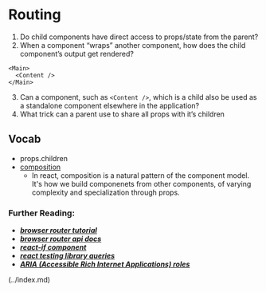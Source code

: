# Routing

1. Do child components have direct access to props/state from the parent?
1. When a component “wraps” another component, how does the child component’s output get rendered?

```
<Main>
  <Content />
</Main>
```

3. Can a component, such as `<Content />`, which is a child also be used as a standalone component elsewhere in the application?
4. What trick can a parent use to share all props with it’s children

## Vocab

- props.children
- [composition](https://reactjs.org/docs/composition-vs-inheritance.html)
  - In react, composition is a natural pattern of the component model. It's how we build componenets from other components, of varying complexity and specialization through props.

### Further Reading:

- **_[browser router tutorial](https://blog.pshrmn.com/simple-react-router-v4-tutorial/)_**
- **_[browser router api docs](https://reactrouter.com/web/api)_**
- **_[react-if component](https://www.npmjs.com/package/react-if)_**
- **_[react testing library queries](https://testing-library.com/docs/dom-testing-library/api-queries/)_**
- **_[ARIA (Accessible Rich Internet Applications) roles](https://www.w3.org/TR/html-aria/)_**

 (../index.md)

